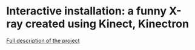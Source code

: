 # Interactive installation: a funny X-ray created using Kinect, Kinectron
[Full description of the project](https://medium.com/elena-glazkova/the-interactive-x-ray-created-using-kinect-kinectron-and-p5-js-fd136533793a)
